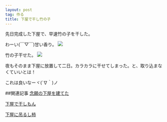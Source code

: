 ```yaml
---
layout: post
tag: 作る
title: 下屋で干し竹の子
---
```

先日完成した下屋で、早速竹の子を干した。

わーい(￣▽￣)甘い香り。
![](https://c1.staticflickr.com/9/8692/17078331597_86a03df2ea.jpg)

竹の子干せた。
![](https://c2.staticflickr.com/8/7693/17305219202_010d8ef89a.jpg)

夜もそのまま下屋に放置して二日。カラカラに干せてしまった。と、取り込まなくていいとは！

これは良いなーヾ(´∇｀)ノ


##関連記事
[念願の下屋を建てた](http://kobapan.com/blog/2015/04/20/geya.html)

[下屋で干しもん](http://kobapan.com/blog/2015/06/23/hoshimon.html)

[下屋に吊るし柿](http://kobapan.com/blog/2015/10/15/turushigaki.html)
